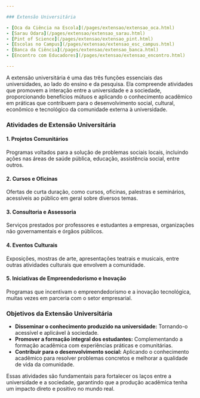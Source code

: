 ```yaml
---

### Extensão Universitária

- [Oca da Ciência na Escola](/pages/extensao/extensao_oca.html)
- [Sarau Odara](/pages/extensao/extensao_sarau.html)
- [Pint of Science](/pages/extensao/extensao_pint.html)
- [Escolas no Campus](/pages/extensao/extensao_esc_campus.html)
- [Banca da Ciência](/pages/extensao/extensao_banca.html)
- [Encontro com Educadores](/pages/extensao/extensao_encontro.html)

---
```


A extensão universitária é uma das três funções essenciais das universidades, ao lado do ensino e da pesquisa. Ela compreende atividades que promovem a interação entre a universidade e a sociedade, proporcionando benefícios mútuos e aplicando o conhecimento acadêmico em práticas que contribuem para o desenvolvimento social, cultural, econômico e tecnológico da comunidade externa à universidade.

### Atividades de Extensão Universitária

#### 1. Projetos Comunitários  
Programas voltados para a solução de problemas sociais locais, incluindo ações nas áreas de saúde pública, educação, assistência social, entre outros.

#### 2. Cursos e Oficinas  
Ofertas de curta duração, como cursos, oficinas, palestras e seminários, acessíveis ao público em geral sobre diversos temas.

#### 3. Consultoria e Assessoria  
Serviços prestados por professores e estudantes a empresas, organizações não governamentais e órgãos públicos.

#### 4. Eventos Culturais  
Exposições, mostras de arte, apresentações teatrais e musicais, entre outras atividades culturais que envolvem a comunidade.

#### 5. Iniciativas de Empreendedorismo e Inovação  
Programas que incentivam o empreendedorismo e a inovação tecnológica, muitas vezes em parceria com o setor empresarial.

### Objetivos da Extensão Universitária

- **Disseminar o conhecimento produzido na universidade:** Tornando-o acessível e aplicável à sociedade.  
- **Promover a formação integral dos estudantes:** Complementando a formação acadêmica com experiências práticas e comunitárias.  
- **Contribuir para o desenvolvimento social:** Aplicando o conhecimento acadêmico para resolver problemas concretos e melhorar a qualidade de vida da comunidade.  

Essas atividades são fundamentais para fortalecer os laços entre a universidade e a sociedade, garantindo que a produção acadêmica tenha um impacto direto e positivo no mundo real.
